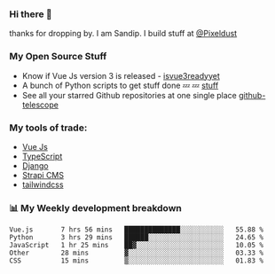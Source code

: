 ### Hi there 👋

thanks for dropping by.
I am Sandip. I build stuff at [@Pixeldust](github.com/pixeldust-in/)

###  **My Open Source Stuff**

 - Know if Vue Js version 3 is released -  [isvue3readyyet](https://github.com/sandiprb/isvue3readyyet)
 - A bunch of Python scripts to get stuff done 💤 💤 [stuff](https://github.com/sandiprb/stuff)
 - See all your starred Github repositories at one single place [github-telescope](https://github.com/sandiprb/github-telescope)



###  **My tools of trade:**
 - [Vue Js](https://github.com/vuejs/vue/)
 - [TypeScript](https://github.com/microsoft/TypeScript)
 - [Django](github.com/django/django)
 - [Strapi CMS](github.com/strapi/strapi)
 - [tailwindcss](https://github.com/tailwindlabs/tailwindcss)


###  📊 **My Weekly development breakdown**
<!--START_SECTION:waka-->
```text
Vue.js       7 hrs 56 mins   ██████████████░░░░░░░░░░░   55.88 % 
Python       3 hrs 29 mins   ██████░░░░░░░░░░░░░░░░░░░   24.65 % 
JavaScript   1 hr 25 mins    ██▓░░░░░░░░░░░░░░░░░░░░░░   10.05 % 
Other        28 mins         ▓░░░░░░░░░░░░░░░░░░░░░░░░   03.33 % 
CSS          15 mins         ▒░░░░░░░░░░░░░░░░░░░░░░░░   01.83 % 
```
<!--END_SECTION:waka-->
